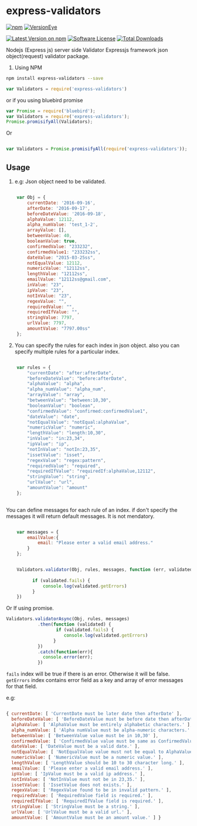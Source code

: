 # express-validators

[![npm](https://img.shields.io/npm/v/npm.svg?maxAge=2592000)](https://www.npmjs.com/package/express-validators)
[![VersionEye](https://img.shields.io/versioneye/d/ruby/rails.svg?maxAge=2592000)]([![node](https://img.shields.io/node/v/gh-badges.svg?maxAge=2592000)]([![npm](https://img.shields.io/npm/v/npm.svg?maxAge=2592000)](https://www.npmjs.com/package/express-validators)))


[![Latest Version on npm][ico-version]][link-downloads]
[![Software License][ico-license]](LICENSE.md)
[![Total Downloads][ico-downloads]][link-downloads]




Nodejs (Express js) server side Validator
Expressjs framework json object(request) validator package. 


1. Using NPM
```bash
npm install express-validators --save
```
```javascript
var Validators = require('express-validators')
```

or if you using bluebird promise

```javascript
var Promise = require('bluebird');
var Validators = require('express-validators');
Promise.promisifyAll(Validators);
```

Or

```javascript

var Validators = Promise.promisifyAll(require('express-validators'));
```


## Usage

1) e.g: Json object need to be validated.

```javascript

    var Obj = {
        currentDate: '2016-09-16',
        afterDate: '2016-09-17',
        beforeDateValue: '2016-09-18',
        alphaValue: 12112,
        alpha_numValue: 'test_1-2',
        arrayValue: [],
        betweenValue: 40,
        booleanValue: true,
        confirmedValue: "233232",
        confirmedValue1: "233232ss",
        dateValue: "2015-03-25ss",
        notEqualValue: 12112,
        numericValue: "12112ss",
        lengthValue: "12112ss",
        emailValue: "12112ss@gmail.com",
        inValue: "23",
        ipValue: "23",
        notInValue: "23", 
        regexValue: "",
        requiredValue: "",
        requiredIfValue: "",
        stringValue: 7797,
        urlValue: 7797,
        amountValue: "7797.00ss" 
    };

```


2. You can specify the rules for each index in json object. also you can specify multiple rules for a particular index.

```javascript

    var rules = {
        "currentDate": "after:afterDate",
        "beforeDateValue": "before:afterDate",
        "alphaValue": "alpha",
        "alpha_numValue": "alpha_num",
        "arrayValue": "array",
        "betweenValue": "between:10,30",
        "booleanValue": "boolean",
        "confirmedValue": "confirmed:confirmedValue1",
        "dateValue": "date",
        "notEqualValue": "notEqual:alphaValue",
        "numericValue": "numeric",
        "lengthValue": "length:10,30",
        "inValue": "in:23,34",
        "ipValue": "ip",
        "notInValue": "notIn:23,35",
        "issetValue": "isset",
        "regexValue": "regex:pattern",
        "requiredValue": "required",
        "requiredIfValue": "requiredIf:alphaValue,12112",
        "stringValue": "string",
        "urlValue": "url",
        "amountValue": "amount"
    };
    
```

You can define messages for each rule of an index. if don't specify the messages it will return default messages. It is not mendatory.


```javascript

    var messages = {
        emailValue:{
            email: "Please enter a valid email address."
        }
    };
```


```javascript

    Validators.validator(Obj, rules, messages, function (err, validated) {
         
          if (validated.fails) { 
              console.log(validated.getErrors)
          }
    })
```
Or If using promise.

```javascript
Validators.validatorAsync(Obj, rules, messages)
            .then(function (validated) {
                   if (validated.fails) { 
                      console.log(validated.getErrors)
                  }
            })
            .catch(function(err){
              console.error(err);
            })
```
`fails` index will be true if there is an error. Otherwise it will be false.
`getErrors` index contains error field as a key and array of error messages for that field.

e.g: 

```javascript

{ currentDate: [ 'CurrentDate must be later date then afterDate' ],
  beforeDateValue: [ 'BeforeDateValue must be before date then afterDate' ],
  alphaValue: [ 'AlphaValue must be entirely alphabetic characters.' ],
  alpha_numValue: [ 'Alpha numValue must be alpha-numeric characters.' ],
  betweenValue: [ 'BetweenValue value must be in 10,30' ],
  confirmedValue: [ 'ConfirmedValue value must be same as ConfirmedValue1' ],
  dateValue: [ 'DateValue must be a valid date.' ],
  notEqualValue: [ 'NotEqualValue value must not be equal to AlphaValue' ],
  numericValue: [ 'NumericValue must be a numeric value.' ],
  lengthValue: [ 'LengthValue should be 10 to 30 character long.' ],
  emailValue: [ 'Please enter a valid email address.' ],
  ipValue: [ 'IpValue must be a valid ip address.' ],
  notInValue: [ 'NotInValue must not be in 23,35.' ],
  issetValue: [ 'IssetValue does not exists.' ],
  regexValue: [ 'RegexValue found to be in invalid pattern.' ],
  requiredValue: [ 'RequiredValue field is required.' ],
  requiredIfValue: [ 'RequiredIfValue field is required.' ],
  stringValue: [ 'StringValue must be a string.' ],
  urlValue: [ 'UrlValue must be a valid url.' ],
  amountValue: [ 'AmountValue must be an amount value.' ] }
  
```  



[ico-version]: https://img.shields.io/packagist/v/Scopdrag/express-validators.svg?style=flat-square
[ico-license]: https://img.shields.io/badge/license-MIT-brightgreen.svg?style=flat-square
[ico-downloads]: https://img.shields.io/packagist/dt/Scopdrag/laravel-google-chart.svg?style=flat-square

[link-downloads]: https://www.npmjs.com/package/express-validators
[link-author]: https://github.com/:author_username